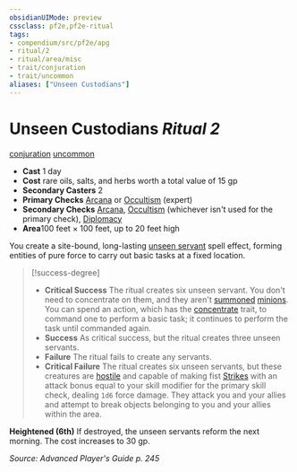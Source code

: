 ```yaml
---
obsidianUIMode: preview
cssclass: pf2e,pf2e-ritual
tags:
- compendium/src/pf2e/apg
- ritual/2
- ritual/area/misc
- trait/conjuration
- trait/uncommon
aliases: ["Unseen Custodians"]
---
```

# Unseen Custodians *Ritual 2*  
[conjuration](../../../Rules/traits/conjuration.md)  [uncommon](../../../Rules/traits/uncommon.md)  

- **Cast** 1 day
- **Cost** rare oils, salts, and herbs worth a total value of 15 gp
- **Secondary Casters** 2
- **Primary Checks** [Arcana](../../skills.md#Arcana) or [Occultism](../../skills.md#Occultism) (expert)
- **Secondary Checks** [Arcana](../../skills.md#Arcana), [Occultism](../../skills.md#Occultism) (whichever isn't used for the primary check), [Diplomacy](../../skills.md#Diplomacy)
- **Area**100 feet × 100 feet, up to 20 feet high

You create a site-bound, long-lasting [unseen servant](../unseen-servant.md) spell effect, forming entities of pure force to carry out basic tasks at a fixed location.

> [!success-degree] 
> - **Critical Success** The ritual creates six unseen servant. You don't need to concentrate on them, and they aren't [summoned](../../../Rules/traits/summoned.md) [minions](../../../Rules/traits/minion.md). You can spend an action, which has the [concentrate](../../../Rules/traits/concentrate.md) trait, to command one to perform a basic task; it continues to perform the task until commanded again.
> - **Success** As critical success, but the ritual creates three unseen servants.
> - **Failure** The ritual fails to create any servants.
> - **Critical Failure** The ritual creates six unseen servants, but these creatures are [hostile](../../../Rules/conditions.md#Hostile) and capable of making fist [Strikes](../../../Rules/actions/strike.md) with an attack bonus equal to your skill modifier for the primary skill check, dealing `1d6` force damage. They attack you and your allies and attempt to break objects belonging to you and your allies within the area.

**Heightened (6th)** If destroyed, the unseen servants reform the next morning. The cost increases to 30 gp.

*Source: Advanced Player's Guide p. 245*
